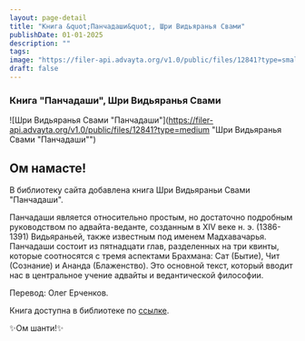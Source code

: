 ```yaml
---
layout: page-detail
title: "Книга &quot;Панчадаши&quot;, Шри Видьяранья Свами"
publishDate: 01-01-2025
description: ""
tags:
image: "https://filer-api.advayta.org/v1.0/public/files/12841?type=small"
draft: false
---
```


### Книга "Панчадаши", Шри Видьяранья Свами

![Шри Видьяранья Свами "Панчадаши"](https://filer-api.advayta.org/v1.0/public/files/12841?type=medium "Шри Видьяранья Свами "Панчадаши"") 

  
## **Ом намасте!** 

 В библиотеку сайта добавлена книга Шри Видьяраньи Свами "Панчадаши".

 Панчадаши является относительно простым, но достаточно подробным руководством по адвайта-веданте, созданным в XIV веке н. э. (1386-1391) Видьяраньей, также известным под именем Мадхавачарья. Панчадаши состоит из пятнадцати глав, разделенных на три квинты, которые соотносятся с тремя аспектами Брахмана: Сат (Бытие), Чит (Сознание) и Ананда (Блаженство). Это основной текст, который вводит нас в центральное учение адвайты и ведантической философии. 

 Перевод: Олег Ерченков.

  
 Книга доступна в библиотеке по [ссылке](/library/svyashchennye-teksty/panchadashi/).
  
  
 ✨Ом шанти!✨
  
  
